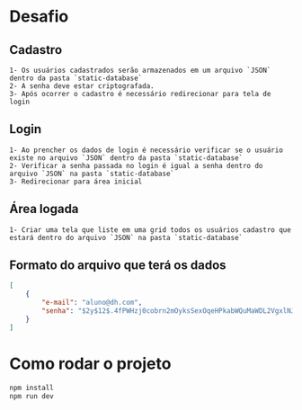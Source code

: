# Desafio
## Cadastro
    1- Os usuários cadastrados serão armazenados em um arquivo `JSON` dentro da pasta `static-database`
    2- A senha deve estar criptografada.
    3- Após ocorrer o cadastro é necessário redirecionar para tela de login

## Login
    1- Ao prencher os dados de login é necessário verificar se o usuário existe no arquivo `JSON` dentro da pasta `static-database`
    2- Verificar a senha passada no login é igual a senha dentro do arquivo `JSON` na pasta `static-database`
    3- Redirecionar para área inicial

## Área logada
    1- Criar uma tela que liste em uma grid todos os usuários cadastro que estará dentro do arquivo `JSON` na pasta `static-database`

## Formato do arquivo que terá os dados
```json
[
    {
        "e-mail": "aluno@dh.com",
        "senha": "$2y$12$.4fPWHzj0cobrn2mOyksSexOqeHPkabWQuMaWDL2VgxlNJBv0sZ32"
    }
]
```

# Como rodar o projeto

```bash
npm install
npm run dev
```